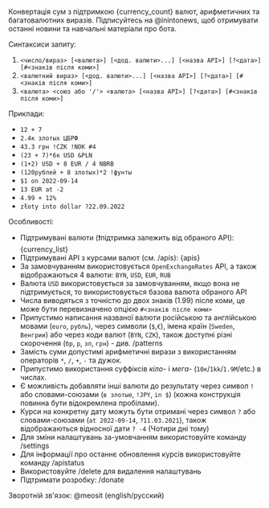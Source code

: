 Конвертація сум з підтримкою {currency_count} валют, арифметичних та багатовалютних виразів.
Підписуйтесь на @inintonews, щоб отримувати останні новини та навчальні матеріали про бота.

Синтаксиси запиту:
1) `<число/вираз> [<валюта>] [<дод. валюти>...] [<назва API>] [?<дата>] [#<знаків після коми>]`
2) `<валютний вираз> [<дод. валюти>...] [<назва API>] [?<дата>] [#<знаків після коми>]`
3) `<валюта> <союз або '/'> <валюта> [<назва API>] [?<дата>] [#<знаків після коми>]`

Приклади:
- `12 + 7`
- `2.4к злотых ЦБРФ`
- `43.3 грн !CZK !NOK #4`
- `(23 + 7)*6к USD &PLN`
- `(1+2) USD + 8 EUR / 4 NBRB`
- `(120рублей + 8 злотых)*2 !фунты`
- `$1 on 2022-09-14`
- `13 EUR at -2`
- `4.99 + 12%`
- `złoty into dollar ?22.09.2022`

Особливості:
- Підтримувані валюти (❗підтримка залежить від обраного API): {currency_list}
- Підтримувані API з курсами валют (см. /apis): {apis}
- За замовчуванням використовується `OpenExchangeRates` API, а також відображаються 4 валюти: `BYN`, `USD`, `EUR`, `RUB`
- Валюта `USD` використовується за замовчуванням, якщо вона не підтримується, то використовується базова валюта обраного API 
- Числа виводяться з точністю до двох знаків (1.99) післе коми, це може бути перевизначено опцією `#<знаків післе коми>`  
- Припустимо написання названої валюти російською та англійською мовами (`euro`, `рубль`), через символи (`$`,`€`), імена країн (`Sweden`, `Венгрии`)  або через коди валют (`BYN`, `CZK`), також доступні різні скорочення (`бр`, `р`, `зл`, `грн`) - див. /patterns
- Замість суми допустимі арифметичні вирази з використанням операторів `*`, `/`, `+`, `-` та дужок.
- Припустимо використання суффіксів _кіло-_ і _мега-_ (`10к`/`1kk`/`1.9M`/etc.) в числах.
- Є можливість добавляти інші валюти до результату через символ `!` або словами-союзами (`в злотые`, `!JPY`, `in $`) (кожна конструкція повинна бути відокремлена пробілами).
- Курси на конкретну дату можуть бути отримані через символ `?` або словами-союзами (`at 2022-09-14`, `?11.03.2021`), також відображаються відносної дати `? -4` (Чотири дні тому)
- Для зміни налаштувань за-умовчанням використовуйте команду /settings
- Для інформації про останнє обновлення курсів використовуйте команду /apistatus
- Використовуйте /delete для видалення налаштувань
- Підтримати розробку: /donate

Зворотній зв'язок: @meosit (english/русский)
